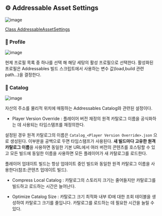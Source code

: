 ## ⚙️ Addressable Asset Settings

![image](https://user-images.githubusercontent.com/46295539/205310715-b331ddf8-7ee7-4685-a7a5-dd233cbfc6df.png)

[Class AddressableAssetSettings](https://docs.unity3d.com/Packages/com.unity.addressables@1.1/api/UnityEditor.AddressableAssets.Settings.AddressableAssetSettings.html)

### 🔎 Profile

![image](https://user-images.githubusercontent.com/46295539/205310715-b331ddf8-7ee7-4685-a7a5-dd233cbfc6df.png)

현제 프로필 목록 중 하나를 선택 해 해당 세탕의 활성 프로필으로 선택한다. 활성화된 프로필은 Addressables 빌드 스크립트에서 사용하는 변수 값(load,build 관련 path...)을 결정한다.


### 🔎 Catalog

![image](https://user-images.githubusercontent.com/46295539/205311939-0a880621-e60c-4d60-859a-5da68a8dbce7.png)

자산의 주소를 물리적 위치에 매핑하는 Addressables Catalog와 관련된 설정이다.

- Player Version Override : 플레이어 버전 재정의	원격 카탈로그 이름을 공식화하는 데 사용되는 타임스탬프를 재정의한다. 

설정된 경우 원격 카탈로그의 이름은 `Catalog_<Player Version Override>.json` 으로 생성된다. 
 이부분을 공백으로 두면 타임스탬프가 사용된다. **새 빌드마다 고유한 원격 카탈로그 이름**을 사용하면 동일한 기본 URL에서 여러 버전의 콘텐츠를 호스팅할 수 있고 모든 빌드에 동일한 이름을 사용하면 모든 플레이어가 새 카탈로그를 로드한다. 
 
 플레이어 업데이트 빌드는 항상 업데이트 중인 빌드와 동일한 원격 카탈로그 이름을 사용한다(참조:콘텐츠 업데이트 빌드).
  
- Compress Local Catalog : 카탈로그의 스토리지 크기는 줄어들지만 카탈로그를 빌드하고 로드하는 시간은 늘어난다.
  
- Optimize Catalog Size	 : 카탈로그 크기 최적화	내부 ID에 대한 조회 테이블을 생성하여 카탈로그 크기를 줄입니다. 카탈로그를 로드하는 데 필요한 시간을 늘릴 수 있다.
